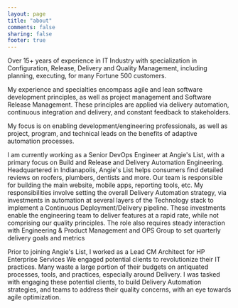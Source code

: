 ```yaml
---
layout: page
title: "about"
comments: false
sharing: false
footer: true
---
```

Over 15+ years of experience in IT Industry with specialization in Configuration, Release, Delivery and Quality Management, including planning, executing, for many Fortune 500 customers. 

My experience and specialties encompass agile and lean software development principles, as well as project management and Software Release Management. These principles are applied via delivery automation, continuous integration and delivery, and constant feedback to stakeholders. 

My focus is on enabling development/engineering professionals, as well as project, program, and technical leads on the benefits of adaptive automation processes.

I am currently working as a Senior DevOps Engineer at Angie's List, with a primary focus on Build and Release and Delivery Automation Engineering. Headquartered in Indianapolis, Angie's List helps consumers find detailed reviews on roofers, plumbers, dentists and more. Our team is responsible for building the main website, mobile apps, reporting tools, etc. My responsibilities involve setting the overall Delivery Automation strategy, via investments in automation at several layers of the Technology stack to implement a Continuous Deployment/Delivery pipeline. These investments enable the engineering team to deliver features at a rapid rate, while not comprising our quality principles. The role also requires steady interaction with Engineering & Product Management and OPS Group to set quarterly delivery goals and metrics

Prior to joining Angie's List, I worked as a Lead CM Architect for HP Enterprise Services We engaged potential clients to revolutionize their IT practices. Many waste a large portion of their budgets on antiquated processes, tools, and practices, especially around Delivery. I was tasked with engaging these potential clients, to build Delivery Automation strategies, and teams to address their quality concerns, with an eye towards agile optimization.